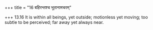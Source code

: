 +++
title = "16 बहिरन्तश्च भूतानामचरम्"

+++
13.16 It is within all beings, yet outside; motionless yet moving; too
subtle to be perceived; far away yet always near.

